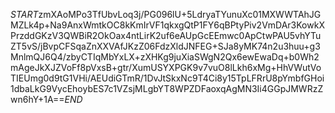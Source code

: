 $START$zmXAoMPo3TfUbvLoq3j/PG096lU+5LdryaTYunuXc01MXWWTAhJGMZLk4p+Na9AnxWmtkOC8kKmIrVF1qkxgQtP1FY6qBPtyPiv2VmDAr3KowkXPrzddGKzV3QWBiR2OkOax4ntLirK2uf6eAUpGcEEmwc0ApCtwPAU5vhYTuZT5vS/jBvpCFSqaZnXXVAfJKzZ06FdzXldJNFEG+SJa8yMK74n2u3huu+g3MnlmQJ6Q4/zbyCTIqMbYxLX+zXHKg9juXiaSWgN2Qx6ewEwaDq+b0Wh2mAgeJkXJZVoFf8pVxsB+gtr/XumUSYXPGK9v7vuO8lLkh6xMg+HhVWutVoTIEUmg0d9tG1VHi/AEUdiGTmR/1DvJtSkxNc9T4Ci8y15TpLFRrU8pYmbfGHoi1dbaLkG9VycEhoybES7c1VZsjMLgbYT8WPZDFaoxqAgMN3Ii4GGpJMWRzZwn6hY+1A==$END$